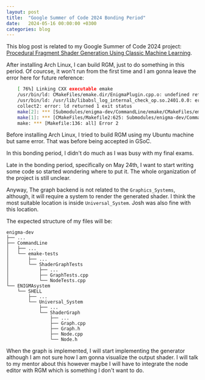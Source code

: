 ```yaml
---
layout: post
title:  "Google Summer of Code 2024 Bonding Period"
date:   2024-05-16 00:00:00 +0300
categories: blog
---
```


This blog post is related to my Google Summer of Code 2024 project: [Procedural Fragment Shader Generation Using Classic Machine Learning][my-google-summer-of-code-2024-project].

After installing Arch Linux, I can build RGM, just to do something in this period. Of courcse, it won't run from the first time and I am gonna leave the error here for future reference:
    
```bash
    [ 76%] Linking CXX executable emake
    /usr/bin/ld: CMakeFiles/emake.dir/EnigmaPlugin.cpp.o: undefined reference to symbol '_ZN4absl12lts_2024011612log_internal21CheckOpMessageBuilderC1EPKc'
    /usr/bin/ld: /usr/lib/libabsl_log_internal_check_op.so.2401.0.0: error adding symbols: DSO missing from command line
    collect2: error: ld returned 1 exit status
    make[2]: *** [Submodules/enigma-dev/CommandLine/emake/CMakeFiles/emake.dir/build.make:203: Submodules/enigma-dev/CommandLine/emake/emake] Error 1
    make[1]: *** [CMakeFiles/Makefile2:625: Submodules/enigma-dev/CommandLine/emake/CMakeFiles/emake.dir/all] Error 2
    make: *** [Makefile:136: all] Error 2
```

Before installing Arch Linux, I tried to build RGM using my Ubuntu machine but same error. That was before being accepted in GSoC.

In this bonding period, I didn't do much as I was busy with my final exams. 

Late in the bonding period, specifically on May 24th, I want to start writing some code so started wondering where to put it. The whole organization of the project is still unclear.

Anyway, The graph backend is not related to the ``Graphics_Systems``, although, it will require a system to render the generated shader. I think the most suitable location is inside ``Universal_System``. Josh was also fine with this location.

The expected structure of my files will be:
    
```
enigma-dev
├── ...
├── CommandLine
│   ├── ...
│   └── emake-tests
│       ├── ...
│       └── ShaderGraphTests
│           ├── ...
│           ├── GraphTests.cpp
│           └── NodeTests.cpp
└── ENIGMAsystem
    └── SHELL
        ├── ...
        └── Universal_System
            ├── ...
            └── ShaderGraph
                ├── ...
                ├── Graph.cpp
                ├── Graph.h
                ├── Node.cpp
                └── Node.h
```

When the graph is implemented, I will start implementing the generator although I am not sure how I am gonna visualize the output shader. I will talk to my mentor about this however maybe I will have to integrate the node editor with RGM which is something I don't want to do.


[my-google-summer-of-code-2024-project]: https://summerofcode.withgoogle.com/programs/2024/projects/wYTZuQbA
